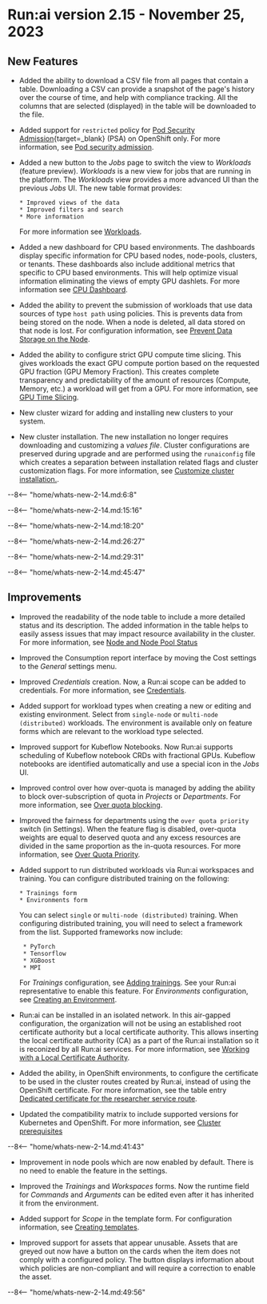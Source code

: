 # Run:ai version 2.15 - November 25, 2023

## New Features

<!-- RUN-10221/RUN-10426 Projects V2 - User will be able to export a CSV report - NEW FEATURE -->
* Added the ability to download a CSV file from all pages that contain a table. Downloading a CSV can provide a snapshot of the page's history over the course of time, and help with compliance tracking. All the columns that are selected (displayed) in the table will be downloaded to the file.

<!-- RUN-7495/RUN11388 Support PSA / SCCs V2 \(security mechanism for pods on K8S/OCP\)-->
* Added support for `restricted` policy for [Pod Security Admission](https://kubernetes.io/docs/concepts/security/pod-security-admission/){target=_blank} (PSA) on OpenShift only. For more information, see [Pod security admission](../admin/runai-setup/cluster-setup/cluster-prerequisites.md#pod-security-admission).

<!-- RUN-10241/RUN-12872 - New Workloads view -->
* Added a new button to the *Jobs* page to switch the view to *Workloads* (feature preview). *Workloads* is a new view for jobs that are running in the platform. The *Workloads* view provides a more advanced UI than the previous *Jobs* UI. The new table format provides:

      * Improved views of the data
      * Improved filters and search
      * More information

    For more information see [Workloads](../admin/workloads/workload-overview-admin.md#workloads-view).

<!-- RUN-12313/12314 - CPU focused dashboards -->
* Added a new dashboard for CPU based environments. The dashboards display specific information for CPU based nodes, node-pools, clusters, or tenants. These dashboards also include additional metrics that specific to CPU based environments. This will help optimize visual information eliminating the views of empty GPU dashlets. For more information see [CPU Dashboard](../admin/admin-ui-setup/dashboard-analysis.md#cpu-dashboard).

<!-- RUN-10622/RUN-10625 Policy blocks workloads that attempt to store data on the node-->
* Added the ability to prevent the submission of workloads that use data sources of type `host path` using policies. This is prevents data from being stored on the node. When a node is deleted, all data stored on that node is lost. For configuration information, see [Prevent Data Storage on the Node](../admin/workloads/policies.md#prevent-data-storage-on-the-node).

<!-- ADDLINK and uncomment when complete) RUN-10602/RUN-10603 - GPU Memory Request & Limit 
* Added the ability to use Dynamic GPU fractions. This allows a workload to request a certain amount of guaranteed GPU memory fraction, and at the same time also request to grow beyond that guaranteed memory fraction more is available. This allows a workload to request a certain amount of guaranteed GPU fraction processing, and at the same time also request to grow beyond that guaranteed fraction if more is available. For more information, see [Dynamic GPU fractions](). -->
  
<!-- RUN-9924/RUN-9925  Granular GPU compute time-slicing / Strict GPU compute time-slicing -->
* Added the ability to configure strict GPU compute time slicing. This gives workloads the exact GPU compute portion based on the requested GPU fraction (GPU Memory Fraction). This creates complete transparency and predictability of the amount of resources (Compute, Memory, etc.) a workload will get from a GPU. For more information, see [GPU Time Slicing](../Researcher/scheduling/GPU-time-slicing-scheduler.md).

<!-- RUN-7085/RUN-9480 Installation - Cluster wizard Improvements -->
* New cluster wizard for adding and installing new clusters to your system.
  
* New cluster installation. The new installation no longer requires downloading and customizing a *values file*. Cluster configurations are preserved during upgrade and are performed using the `runaiconfig` file which creates a separation between installation related flags and cluster customization flags. For more information, see [Customize cluster installation.](../admin/runai-setup/cluster-setup/customize-cluster-install.md).

--8<-- "home/whats-new-2-14.md:6:8"

--8<-- "home/whats-new-2-14.md:15:16"

--8<-- "home/whats-new-2-14.md:18:20"

--8<-- "home/whats-new-2-14.md:26:27"

--8<-- "home/whats-new-2-14.md:29:31"

<!-- --8<-- "home/whats-new-2-14.md:33:35" - removed as per Omer/Gal also in TOC. -->

--8<-- "home/whats-new-2-14.md:45:47"

## Improvements

<!-- RUN-9943/RUN-12176 Nodes - reflect the correct status of the node - add to nodes page the table from the TW ticket -->
* Improved the readability of the node table to include a more detailed status and its description. The added information in the table helps to easily assess issues that may impact resource availability in the cluster. For more information, see [Node and Node Pool Status](../Researcher/scheduling/using-node-pools.md#node-and-node-pool-status)

<!-- RUN-11421/RUN-11508 Consumption report - Cost and bugs-->
* Improved the Consumption report interface by moving the Cost settings to the *General* settings menu.

<!-- RUN-10862/RUN-10863 Department as a workspace phase 2 - scope in credentials -->
* Improved *Credentials* creation. Now, a Run:ai scope can be added to credentials. For more information, see [Credentials](../admin/admin-ui-setup/credentials-setup.md).

<!-- RUN-10271/RUN-10321 Mark environment for workload type-->
* Added support for workload types when creating a new or editing and existing environment. Select from `single-node` or `multi-node (distributed)` workloads. The environment is available only on feature forms which are relevant to the workload type selected.

<!-- RUN-10639/RUN-11389 - Researcher Service Refactoring -->

<!-- RUN-12505/RUN-12506 - Support Kubeflow notebooks for scheduling/orchestration -->
* Improved support for Kubeflow Notebooks. Now Run:ai supports scheduling of Kubeflow notebook CRDs with fractional GPUs. Kubeflow notebooks are identified automatically and use a special icon in the *Jobs* UI.

<!-- RUN-10251/RUN-10252 - Block over-subscription of quota by Projects/Departments- -->
* Improved control over how over-quota is managed by adding the ability to block over-subscription of quota in *Projects* or *Departments*. For more information, see [Over quota blocking](../Researcher/scheduling/the-runai-scheduler.md#limit-quota-over-or-under-subscription).

<!-- RUN-13167/RUN-13168 Department Over-Quota Priority behavior -->
* Improved the fairness for departments using the `over quota priority` switch (in Settings). When the feature flag is disabled, over-quota weights are equal to deserved quota and any excess resources are divided in the same proportion as the in-quota resources. For more information, see [Over Quota Priority](../Researcher/scheduling/the-runai-scheduler.md#over-quota-priority).

<!-- RUN-10404/RUN-11747 Submit distributed training
* RUN-11194/RUN-11239 All changes done in the UI for distributed training are hidden behind feature flag 
* RUN-11186/RUN-11241 Submitting an MPI/PT/TF/XGBoost distributed training from UI - 1st form page 
* RUN-11206/RUN-11242 Submitting distributed training from UI - 2nd form page
* RUN-11219/RUN-11602 Submitting an MPI distributed training from UI - 3rd form page
* RUN-11231/RUN-11240 Environment for distributed training
-->
* Added support to run distributed workloads via Run:ai workspaces and training. You can configure distributed training on the following:

      * Trainings form
      * Environments form
  
    You can select `single` or `multi-node (distributed)` training. When configuring distributed training, you will need to select a framework from the list. Supported frameworks now include:

       * PyTorch
       * Tensorflow
       * XGBoost
       * MPI
  
    For *Trainings* configuration, see [Adding trainings](../Researcher/user-interface/trainings.md#adding-trainings). See your Run:ai representative to enable this feature. For *Environments* configuration, see [Creating an Environment](../Researcher/user-interface/workspaces/create/create-env.md#creating-a-new-environment).

<!-- RUN-10411/RUN-11390 Support self-signed certificates-->
* Run:ai can be installed in an isolated network. In this air-gapped configuration, the organization will not be using an established root certificate authority but a local certificate authority. This allows inserting the local certificate authority (CA) as a part of the Run:ai installation so it is reconized by all Run:ai services. For more information, see [Working with a Local Certificate Authority](../admin/runai-setup/config/org-cert.md).

<!-- RUN-12943 Ability to configure cluster routes certificate in OpenShift-->
* Added the ability, in OpenShift environments, to configure the certificate to be used in the cluster routes created by Run:ai, instead of using the OpenShift certificate. For more information, see the table entry [Dedicated certificate for the researcher service route](../admin/runai-setup/cluster-setup/customize-cluster-install.md#configurations).

<!-- RUN-10451/RUN-10452 Support new Kubernetes and OpenShift releases - Q3/2023-->
* Updated the compatibility matrix to include supported versions for Kubernetes and OpenShift. For more information, see [Cluster prerequisites](../admin/runai-setup/cluster-setup/cluster-prerequisites.md#kubernetes)

--8<-- "home/whats-new-2-14.md:41:43"

<!-- RUN-11282/RUN-11283 Nodepools enabled by default-->
* Improvement in node pools which are now enabled by default. There is no need to enable the feature in the settings.

<!-- RUN-11292/RUN-11592 General changes in favor of any asset based workload \(WS, training, DT\)-->
* Improved the *Trainings* and *Workspaces* forms. Now the runtime field for *Commands* and *Arguments* can be edited even after it has inherited it from the environment.

<!-- RUN-11525/RUN-11538 Support Kubernetes non-privileged PSA on project namespaces for Openshift-->

<!-- RUN-11692/RUN-11694 Scoping for template-->
* Added support for *Scope* in the template form. For configuration information, see [Creating templates](../admin/admin-ui-setup/templates.md#creating-templates).

<!-- RUN-12698/RUN-12699 -->
* Improved support for assets that appear unusable. Assets that are greyed out now have a button on the cards when the item does not comply with a configured policy. The button displays information about which policies are non-compliant and will require a correction to enable the asset.

--8<-- "home/whats-new-2-14.md:49:56"
